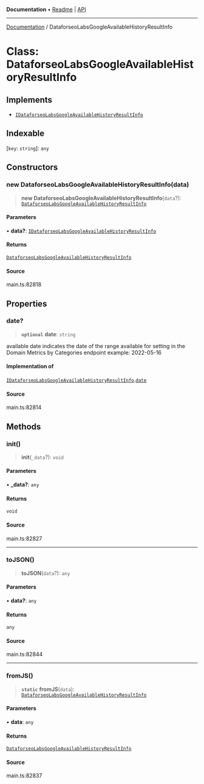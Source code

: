 **Documentation** • [Readme](../README.md) \| [API](../globals.md)

***

[Documentation](../README.md) / DataforseoLabsGoogleAvailableHistoryResultInfo

# Class: DataforseoLabsGoogleAvailableHistoryResultInfo

## Implements

- [`IDataforseoLabsGoogleAvailableHistoryResultInfo`](../interfaces/IDataforseoLabsGoogleAvailableHistoryResultInfo.md)

## Indexable

 \[`key`: `string`\]: `any`

## Constructors

### new DataforseoLabsGoogleAvailableHistoryResultInfo(data)

> **new DataforseoLabsGoogleAvailableHistoryResultInfo**(`data`?): [`DataforseoLabsGoogleAvailableHistoryResultInfo`](DataforseoLabsGoogleAvailableHistoryResultInfo.md)

#### Parameters

• **data?**: [`IDataforseoLabsGoogleAvailableHistoryResultInfo`](../interfaces/IDataforseoLabsGoogleAvailableHistoryResultInfo.md)

#### Returns

[`DataforseoLabsGoogleAvailableHistoryResultInfo`](DataforseoLabsGoogleAvailableHistoryResultInfo.md)

#### Source

main.ts:82818

## Properties

### date?

> **`optional`** **date**: `string`

available date
indicates the date of the range available for setting in the Domain Metrics by Categories endpoint
example:
2022-05-16

#### Implementation of

[`IDataforseoLabsGoogleAvailableHistoryResultInfo`](../interfaces/IDataforseoLabsGoogleAvailableHistoryResultInfo.md).[`date`](../interfaces/IDataforseoLabsGoogleAvailableHistoryResultInfo.md#date)

#### Source

main.ts:82814

## Methods

### init()

> **init**(`_data`?): `void`

#### Parameters

• **\_data?**: `any`

#### Returns

`void`

#### Source

main.ts:82827

***

### toJSON()

> **toJSON**(`data`?): `any`

#### Parameters

• **data?**: `any`

#### Returns

`any`

#### Source

main.ts:82844

***

### fromJS()

> **`static`** **fromJS**(`data`): [`DataforseoLabsGoogleAvailableHistoryResultInfo`](DataforseoLabsGoogleAvailableHistoryResultInfo.md)

#### Parameters

• **data**: `any`

#### Returns

[`DataforseoLabsGoogleAvailableHistoryResultInfo`](DataforseoLabsGoogleAvailableHistoryResultInfo.md)

#### Source

main.ts:82837
